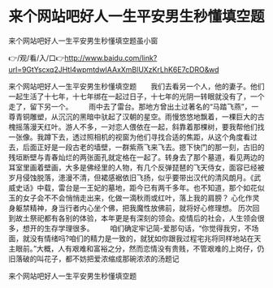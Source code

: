 # 来个网站吧好人一生平安男生秒懂填空题
来个网站吧好人一生平安男生秒懂填空题虽小窗

👉/观/看/入/口👉http://www.baidu.com/link?url=9GtYscxq2JHtl4wpmtdwIAAxXmBlUXzKrLhK6E7cDRO&wd

来个网站吧好人一生平安男生秒懂填空题　　我们去看另一个人，他的妻子。他们一起生活了十七年，十七年绑在一起过日子，十七年的光阴一转眼就没有了，一个走了，留下另一个。
　　雨中去了雷台。那地方曾出土过著名的“马踏飞燕”，一尊青铜雕塑，从沉沉的黑暗中驮起了汉朝的星空。雨慢悠悠地飘着，一棵巨大的古槐摇落漫天红叶。游人不多，一对恋人偎依在一起，斜靠着那棵树，要我帮他们找一张像。我蹲下去，透过照相机的视窗为他们寻找合适的焦距，从这个角度看过去，后面正好是一段古老的墙壁，一群紫燕飞来飞去。摁下快门的那一刻，古旧的残垣断壁与青春灿烂的两张面孔就定格在一起了。转身去了那个墓道，看见两边的耳室里画着壁画，大多是佛经里的人物，有几个反弹琵琶的飞天侍女，面容已经被岁月侵蚀脱落，漶漫不清，但裙感裾依旧飞扬，似乎要带出汉代的清风朗月。《武威史话》中载，雷台是一王妃的墓地，距今已有两千多年。也不知道，那个如花似玉的女子会不不会悄悄走出来，化做一滴秋雨或红叶，落上我的肩膀？
心化作灵身躯禁精神，身当行者内心坐个佛，把我魔性放佛前，就将好心修理想。
历次回到故土祭祀都有各别的体验，本年更是有深刻的领会。疫情后的社会，人生领会很多，想开的生存学理很多。
　　咱们确定牢记简-爱那句话，“你觉得我穷，不场面，就没有情绪吗?咱们的精力是一致的，就犹如你跟我过程宅兆将同样地站在天主眼前。”大概，人有艰难和富裕之分，然而恋情没有贵贱，不管艰难的上岗仔，仍旧落破的叫花子，都不妨把爱浓缩成那碗浓浓的汤题记

来个网站吧好人一生平安男生秒懂填空题
